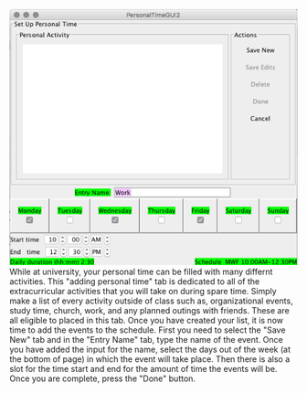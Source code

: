 ![Adding Personal Time](assets/9.png)
While at university, your personal time can be filled with many differnt activities. This "adding personal time" tab is dedicated to all of the extracurricular activities that you will take on during spare time. Simply make a list of every activity outside of class such as, organizational events, study time, church, work, and any planned outings with friends. These are all eligible to placed in this tab. Once you have created your list, it is now time to add the events to the schedule. 
First you need to select the "Save New" tab and in the "Entry Name" tab, type the name of the event. Once you have added the input for the name, select the days out of the week (at the bottom of page) in which the event will take place. Then there is also a slot for the time start and end for the amount of time the events will be. Once you are complete, press the "Done" button.
